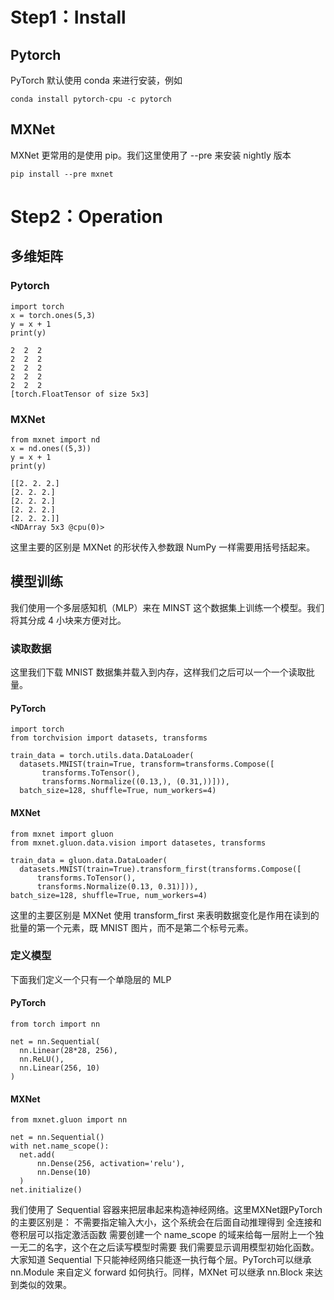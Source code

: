 # Step1：Install
## Pytorch
PyTorch 默认使用 conda 来进行安装，例如

```conda install pytorch-cpu -c pytorch```
## MXNet
MXNet 更常用的是使用 pip。我们这里使用了 --pre 来安装 nightly 版本

```pip install --pre mxnet```
# Step2：Operation
## 多维矩阵
### Pytorch
```
import torch
x = torch.ones(5,3)
y = x + 1
print(y)
```
```
2  2  2
2  2  2
2  2  2
2  2  2
2  2  2
[torch.FloatTensor of size 5x3]
```
### MXNet
```
from mxnet import nd
x = nd.ones((5,3))
y = x + 1
print(y)
```
```
[[2. 2. 2.]
[2. 2. 2.]
[2. 2. 2.]
[2. 2. 2.]
[2. 2. 2.]]
<NDArray 5x3 @cpu(0)>
```
这里主要的区别是 MXNet 的形状传入参数跟 NumPy 一样需要用括号括起来。
## 模型训练
我们使用一个多层感知机（MLP）来在 MINST 这个数据集上训练一个模型。我们将其分成 4 小块来方便对比。
### 读取数据
这里我们下载 MNIST 数据集并载入到内存，这样我们之后可以一个一个读取批量。
#### PyTorch
```
import torch
from torchvision import datasets, transforms

train_data = torch.utils.data.DataLoader(
  datasets.MNIST(train=True, transform=transforms.Compose([
       transforms.ToTensor(),
       transforms.Normalize((0.13,), (0.31,))])),
  batch_size=128, shuffle=True, num_workers=4)
  ```
#### MXNet
```
from mxnet import gluon
from mxnet.gluon.data.vision import datasetes, transforms

train_data = gluon.data.DataLoader(
  datasets.MNIST(train=True).transform_first(transforms.Compose([
      transforms.ToTensor(),
      transforms.Normalize(0.13, 0.31)])),
batch_size=128, shuffle=True, num_workers=4)
```
这里的主要区别是 MXNet 使用 transform_first 来表明数据变化是作用在读到的批量的第一个元素，既 MNIST 图片，而不是第二个标号元素。
### 定义模型
下面我们定义一个只有一个单隐层的 MLP
#### PyTorch
```
from torch import nn

net = nn.Sequential(
  nn.Linear(28*28, 256),
  nn.ReLU(),
  nn.Linear(256, 10)
)
```
#### MXNet
```
from mxnet.gluon import nn

net = nn.Sequential()
with net.name_scope():
  net.add(
      nn.Dense(256, activation='relu'),
      nn.Dense(10)
  )
net.initialize()
```
我们使用了 Sequential 容器来把层串起来构造神经网络。这里MXNet跟PyTorch的主要区别是：
  不需要指定输入大小，这个系统会在后面自动推理得到
  全连接和卷积层可以指定激活函数
   需要创建一个 name_scope 的域来给每一层附上一个独一无二的名字，这个在之后读写模型时需要
  我们需要显示调用模型初始化函数。
  大家知道 Sequential 下只能神经网络只能逐一执行每个层。PyTorch可以继承 nn.Module 来自定义 forward 如何执行。同样，MXNet 可以继承 nn.Block 来达到类似的效果。


















